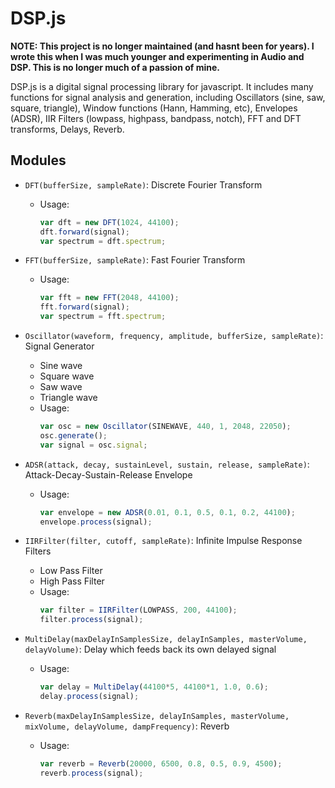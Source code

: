 # DSP.js

**NOTE: This project is no longer maintained (and hasnt been for years). I wrote this when I was much younger and experimenting in Audio and DSP. This is no longer much of a passion of mine.**

DSP.js is a digital signal processing library for javascript. 
It includes many functions for signal analysis and generation, including 
Oscillators (sine, saw, square, triangle), Window functions (Hann, Hamming, etc), 
Envelopes (ADSR), IIR Filters (lowpass, highpass, bandpass, notch), FFT and DFT 
transforms, Delays, Reverb.

## Modules

* `DFT(bufferSize, sampleRate)`: Discrete Fourier Transform
  * Usage: 
    ```js
    var dft = new DFT(1024, 44100);
    dft.forward(signal);
    var spectrum = dft.spectrum;
    ```

* `FFT(bufferSize, sampleRate)`: Fast Fourier Transform
  * Usage:
    ```js
    var fft = new FFT(2048, 44100);
    fft.forward(signal);
    var spectrum = fft.spectrum;
    ```

* `Oscillator(waveform, frequency, amplitude, bufferSize, sampleRate)`: Signal Generator
  * Sine wave
  * Square wave
  * Saw wave
  * Triangle wave
  * Usage:
    ```js
    var osc = new Oscillator(SINEWAVE, 440, 1, 2048, 22050);
    osc.generate();
    var signal = osc.signal;
    ```

* `ADSR(attack, decay, sustainLevel, sustain, release, sampleRate)`: Attack-Decay-Sustain-Release Envelope
  * Usage:
    ```js
    var envelope = new ADSR(0.01, 0.1, 0.5, 0.1, 0.2, 44100);
    envelope.process(signal);
    ```

* `IIRFilter(filter, cutoff, sampleRate)`: Infinite Impulse Response Filters
  * Low Pass Filter
  * High Pass Filter
  * Usage:
    ```js
    var filter = IIRFilter(LOWPASS, 200, 44100);
    filter.process(signal);
    ```

* `MultiDelay(maxDelayInSamplesSize, delayInSamples, masterVolume, delayVolume)`: Delay which feeds back its own delayed signal	
  * Usage:
    ```js
    var delay = MultiDelay(44100*5, 44100*1, 1.0, 0.6);
    delay.process(signal);  
    ```

* `Reverb(maxDelayInSamplesSize, delayInSamples, masterVolume, mixVolume, delayVolume, dampFrequency)`: Reverb
  * Usage:
    ```js
    var reverb = Reverb(20000, 6500, 0.8, 0.5, 0.9, 4500);
    reverb.process(signal);
    ```
